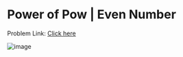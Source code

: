 # Power of Pow | Even Number

Problem Link: [Click here](https://www.geeksforgeeks.org/problems/power-of-pow-even-number5440/1?page=4&difficulty=School&sortBy=submissions)

![image](https://github.com/pilipi-puu-puu/Coding-challenge/assets/87390353/9671ce0b-6192-4aa1-9d0d-823af84497c9)
